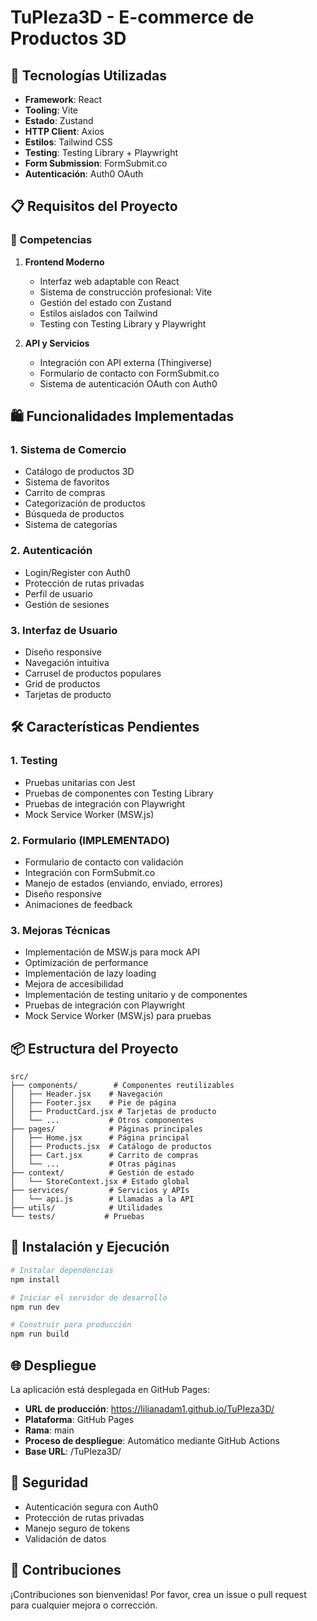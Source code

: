 # TuPIeza3D - E-commerce de Productos 3D

## 🚀 Tecnologías Utilizadas

- **Framework**: React
- **Tooling**: Vite
- **Estado**: Zustand
- **HTTP Client**: Axios
- **Estilos**: Tailwind CSS
- **Testing**: Testing Library + Playwright
- **Form Submission**: FormSubmit.co
- **Autenticación**: Auth0 OAuth

## 📋 Requisitos del Proyecto

### 🎯 Competencias

1. **Frontend Moderno**
   - Interfaz web adaptable con React
   - Sistema de construcción profesional: Vite
   - Gestión del estado con Zustand
   - Estilos aislados con Tailwind
   - Testing con Testing Library y Playwright

2. **API y Servicios**
   - Integración con API externa (Thingiverse)
   - Formulario de contacto con FormSubmit.co
   - Sistema de autenticación OAuth con Auth0

## 🛍️ Funcionalidades Implementadas

### 1. Sistema de Comercio
- Catálogo de productos 3D
- Sistema de favoritos
- Carrito de compras
- Categorización de productos
- Búsqueda de productos
- Sistema de categorías

### 2. Autenticación
- Login/Register con Auth0
- Protección de rutas privadas
- Perfil de usuario
- Gestión de sesiones

### 3. Interfaz de Usuario
- Diseño responsive
- Navegación intuitiva
- Carrusel de productos populares
- Grid de productos
- Tarjetas de producto

## 🛠️ Características Pendientes

### 1. Testing
- Pruebas unitarias con Jest
- Pruebas de componentes con Testing Library
- Pruebas de integración con Playwright
- Mock Service Worker (MSW.js)

### 2. Formulario (IMPLEMENTADO)
- Formulario de contacto con validación
- Integración con FormSubmit.co
- Manejo de estados (enviando, enviado, errores)
- Diseño responsive
- Animaciones de feedback

### 3. Mejoras Técnicas
- Implementación de MSW.js para mock API
- Optimización de performance
- Implementación de lazy loading
- Mejora de accesibilidad
- Implementación de testing unitario y de componentes
- Pruebas de integración con Playwright
- Mock Service Worker (MSW.js) para pruebas

## 📦 Estructura del Proyecto

```
src/
├── components/        # Componentes reutilizables
│   ├── Header.jsx    # Navegación
│   ├── Footer.jsx    # Pie de página
│   ├── ProductCard.jsx # Tarjetas de producto
│   └── ...           # Otros componentes
├── pages/            # Páginas principales
│   ├── Home.jsx      # Página principal
│   ├── Products.jsx  # Catálogo de productos
│   ├── Cart.jsx      # Carrito de compras
│   └── ...           # Otras páginas
├── context/          # Gestión de estado
│   └── StoreContext.jsx # Estado global
├── services/         # Servicios y APIs
│   └── api.js        # Llamadas a la API
├── utils/            # Utilidades
└── tests/           # Pruebas
```

## 🚀 Instalación y Ejecución

```bash
# Instalar dependencias
npm install

# Iniciar el servidor de desarrollo
npm run dev

# Construir para producción
npm run build
```

## 🌐 Despliegue

La aplicación está desplegada en GitHub Pages:

- **URL de producción**: https://lilianadam1.github.io/TuPIeza3D/
- **Plataforma**: GitHub Pages
- **Rama**: main
- **Proceso de despliegue**: Automático mediante GitHub Actions
- **Base URL**: /TuPIeza3D/

## 🔐 Seguridad

- Autenticación segura con Auth0
- Protección de rutas privadas
- Manejo seguro de tokens
- Validación de datos


## 🤝 Contribuciones

¡Contribuciones son bienvenidas! Por favor, crea un issue o pull request para cualquier mejora o corrección.
